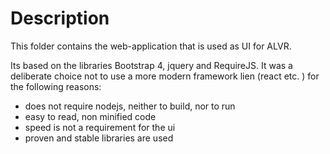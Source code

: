 # Description
This folder contains the web-application that is used as UI for ALVR.

Its based on the libraries Bootstrap 4, jquery and RequireJS. It was a deliberate choice not to use a more modern framework lien (react etc. ) for the following reasons:
-   does not require nodejs, neither to build, nor to run  
-   easy to read, non minified code  
-   speed is not a requirement for the ui  
-   proven and stable libraries are used

